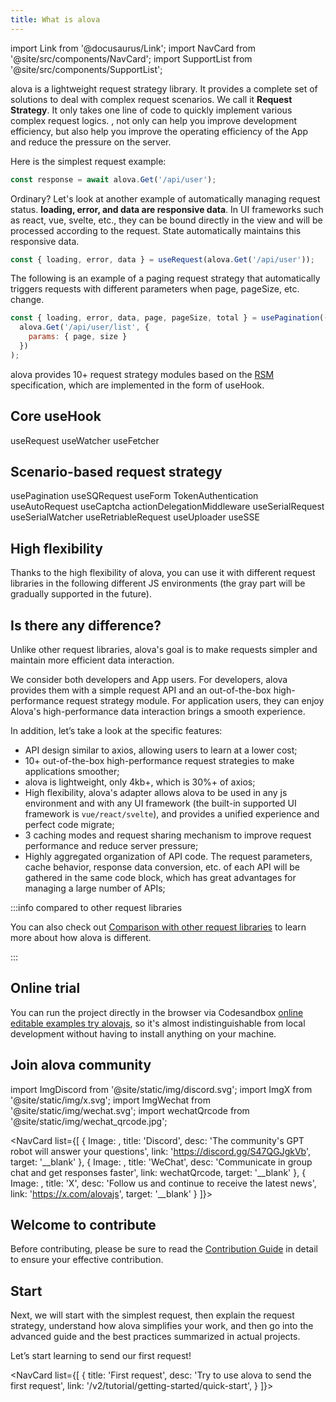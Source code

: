 ```yaml
---
title: What is alova
---
```


import Link from '@docusaurus/Link';
import NavCard from '@site/src/components/NavCard';
import SupportList from '@site/src/components/SupportList';

alova is a lightweight request strategy library. It provides a complete set of solutions to deal with complex request scenarios. We call it **Request Strategy**. It only takes one line of code to quickly implement various complex request logics. , not only can help you improve development efficiency, but also help you improve the operating efficiency of the App and reduce the pressure on the server.

Here is the simplest request example:

```javascript
const response = await alova.Get('/api/user');
```

Ordinary? Let's look at another example of automatically managing request status. **loading, error, and data are responsive data**. In UI frameworks such as react, vue, svelte, etc., they can be bound directly in the view and will be processed according to the request. State automatically maintains this responsive data.

```javascript
const { loading, error, data } = useRequest(alova.Get('/api/user'));
```

The following is an example of a paging request strategy that automatically triggers requests with different parameters when page, pageSize, etc. change.

```javascript
const { loading, error, data, page, pageSize, total } = usePagination((page, size) =>
  alova.Get('/api/user/list', {
    params: { page, size }
  })
);
```

alova provides 10+ request strategy modules based on the [RSM](/v2/tutorial/others/RSM) specification, which are implemented in the form of useHook.

## Core useHook

<Link className="button button--secondary margin-bottom--xs" to="/v2/tutorial/combine-framework/use-request">useRequest</Link>
<Link className="button button--secondary margin-bottom--xs" to="/v2/tutorial/combine-framework/use-watcher">useWatcher</Link>
<Link className="button button--secondary margin-bottom--xs" to="/v2/tutorial/advanced/use-fetcher">useFetcher</Link>

## Scenario-based request strategy

<Link className="button button--secondary margin-bottom--xs" to="/v2/tutorial/strategy/usePagination">usePagination</Link>
<Link className="button button--secondary margin-bottom--xs" to="/v2/tutorial/strategy/sensorless-data-interaction">useSQRequest</Link>
<Link className="button button--secondary margin-bottom--xs" to="/v2/tutorial/strategy/useForm">useForm</Link>
<Link className="button button--secondary margin-bottom--xs" to="/v2/tutorial/strategy/tokenAuthentication">TokenAuthentication</Link>
<Link className="button button--secondary margin-bottom--xs" to="/v2/tutorial/strategy/useAutoRequest">useAutoRequest</Link>
<Link className="button button--secondary margin-bottom--xs" to="/v2/tutorial/strategy/useCaptcha">useCaptcha</Link>
<Link className="button button--secondary margin-bottom--xs" to="/v2/tutorial/strategy/actionDelegationMiddleware">actionDelegationMiddleware</Link>
<Link className="button button--secondary margin-bottom--xs" to="/v2/tutorial/strategy/useSerialRequest">useSerialRequest</Link>
<Link className="button button--secondary margin-bottom--xs" to="/v2/tutorial/strategy/useSerialWatcher">useSerialWatcher</Link>
<Link className="button button--secondary margin-bottom--xs" to="/v2/tutorial/strategy/useRetriableRequest">useRetriableRequest</Link>
<Link className="button button--secondary margin-bottom--xs" to="/v2/tutorial/strategy/useUploader">useUploader</Link>
<Link className="button button--secondary margin-bottom--xs" to="/v2/tutorial/strategy/useSSE">useSSE</Link>

## High flexibility

Thanks to the high flexibility of alova, you can use it with different request libraries in the following different JS environments (the gray part will be gradually supported in the future).

<SupportList showStatus></SupportList>

## Is there any difference?

Unlike other request libraries, alova's goal is to make requests simpler and maintain more efficient data interaction.

We consider both developers and App users. For developers, alova provides them with a simple request API and an out-of-the-box high-performance request strategy module. For application users, they can enjoy Alova's high-performance data interaction brings a smooth experience.

In addition, let’s take a look at the specific features:

- API design similar to axios, allowing users to learn at a lower cost;
- 10+ out-of-the-box high-performance request strategies to make applications smoother;
- alova is lightweight, only 4kb+, which is 30%+ of axios;
- High flexibility, alova's adapter allows alova to be used in any js environment and with any UI framework (the built-in supported UI framework is `vue/react/svelte`), and provides a unified experience and perfect code migrate;
- 3 caching modes and request sharing mechanism to improve request performance and reduce server pressure;
- Highly aggregated organization of API code. The request parameters, cache behavior, response data conversion, etc. of each API will be gathered in the same code block, which has great advantages for managing a large number of APIs;

:::info compared to other request libraries

You can also check out [Comparison with other request libraries](/v2/tutorial/others/comparison) to learn more about how alova is different.

:::

## Online trial

You can run the project directly in the browser via Codesandbox [online editable examples try alovajs](/v2/category/examples), so it's almost indistinguishable from local development without having to install anything on your machine.

## Join alova community

import ImgDiscord from '@site/static/img/discord.svg';
import ImgX from '@site/static/img/x.svg';
import ImgWechat from '@site/static/img/wechat.svg';
import wechatQrcode from '@site/static/img/wechat_qrcode.jpg';

<NavCard list={[
{
Image: <ImgDiscord />,
title: 'Discord',
desc: 'The community\'s GPT robot will answer your questions',
link: 'https://discord.gg/S47QGJgkVb',
target: '__blank'
},
{
Image: <ImgWechat />,
title: 'WeChat',
desc: 'Communicate in group chat and get responses faster',
link: wechatQrcode,
target: '__blank'
},
{
Image: <ImgX />,
title: 'X',
desc: 'Follow us and continue to receive the latest news',
link: 'https://x.com/alovajs',
target: '__blank'
}
]}></NavCard>

## Welcome to contribute

Before contributing, please be sure to read the [Contribution Guide](/contributing/overview) in detail to ensure your effective contribution.

## Start

Next, we will start with the simplest request, then explain the request strategy, understand how alova simplifies your work, and then go into the advanced guide and the best practices summarized in actual projects.

Let’s start learning to send our first request!

<NavCard list={[
{
title: 'First request',
desc: 'Try to use alova to send the first request',
link: '/v2/tutorial/getting-started/quick-start',
}
]}></NavCard>
